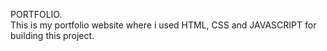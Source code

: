 PORTFOLIO.
<br>
This is my portfolio website where i used HTML, CSS and JAVASCRIPT for building this project.
